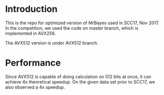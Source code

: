 # Introduction
This is the repo for optimized version of MrBayes used in SCC17, Nov 2017.
In the competition, we used the code on master branch, which is implemented in AVX256. 

The AVX512 version is under AVX512 branch. 

# Performance
Since AVX512 is capable of doing calculation on 512 bits at once, it can achieve 4x theoretical speedup. On the given data set prior to SCC17, we also observed a 4x speedup.
